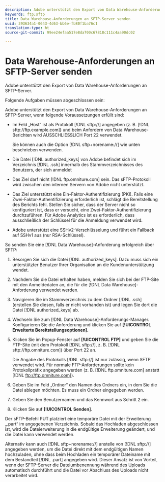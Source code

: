 ```yaml
---
description: Adobe unterstützt den Export von Data Warehouse-Anforderungen an SFTP-Server.
keywords: ftp;sftp
title: Data Warehouse-Anforderungen an SFTP-Server senden
uuid: 393634a1-0643-4d63-bb6e-fb80f1ba76c1
translation-type: ht
source-git-commit: 99ee24efaa517e8da700c67818c111c4aa90dc02

---
```



# Data Warehouse-Anforderungen an SFTP-Server senden

Adobe unterstützt den Export von Data Warehouse-Anforderungen an SFTP-Server.

Folgende Aufgaben müssen abgeschlossen sein:

Adobe unterstützt den Export von Data Warehouse-Anforderungen an SFTP-Server, wenn folgende Voraussetzungen erfüllt sind:

* Im Feld „Host“ ist als Protokoll [!DNL sftp://] angegeben (z. B. [!DNL sftp://ftp.example.com]) und beim Anfordern von Data Warehouse-Berichten wird AUSSCHLIESSLICH Port 22 verwendet.

   Sie können auch die Option [!DNL sftp+norename://] wie unten beschrieben verwenden.

* Die Datei [!DNL authorized_keys] von Adobe befindet sich im Verzeichnis [!DNL .ssh] innerhalb des Stammverzeichnisses des Benutzers, der sich anmeldet

* Das Ziel darf nicht [!DNL ftp.omniture.com] sein. Das sFTP-Protokoll wird zwischen den internen Servern von Adobe nicht unterstützt.
* Das Ziel unterstützt eine Ein-Faktor-Authentifizierung (PKI). Falls eine Zwei-Faktor-Authentifizierung erforderlich ist, schlägt die Bereitstellung des Berichts fehl. Stellen Sie sicher, dass der Server nicht so konfiguriert ist, dass er versucht, eine Zwei-Faktor-Authentifizierung durchzuführen. Für Adobe Analytics ist es erforderlich, dass ausschließlich der Schlüssel für die Anmeldung verwendet wird.
* Adobe unterstützt eine SSHv2-Verschlüsselung und führt ein Fallback auf SSHv1 aus (nur RSA-Schlüssel).

So senden Sie eine [!DNL Data Warehouse]-Anforderung erfolgreich über SFTP:

1. Besorgen Sie sich die Datei [!DNL authorized_keys]. Dazu muss sich ein unterstützter Benutzer Ihrer Organisation an die Kundenunterstützung wendet.
1. Nachdem Sie die Datei erhalten haben, melden Sie sich bei der FTP-Site mit den Anmeldedaten an, die für die [!DNL Data Warehouse]-Anforderung verwendet werden.
1. Navigieren Sie im Stammverzeichnis zu dem Ordner [!DNL .ssh] (erstellen Sie diesen, falls er nicht vorhanden ist) und legen Sie dort die Datei [!DNL authorized_keys] ab.

1. Wechseln Sie zum [!DNL Data Warehouse]-Anforderungs-Manager. Konfigurieren Sie die Anforderung und klicken Sie auf **[!UICONTROL Erweiterte Bereitstellungsoptionen]**.

1. Klicken Sie im Popup-Fenster auf **[!UICONTROL FTP]** und geben Sie die FTP-Site (mit dem Protokoll [!DNL sftp://], z. B. [!DNL sftp://ftp.omniture.com]) über Port 22 an.

   Die Angabe des Protokolls [!DNL sftp://] ist nur zulässig, wenn SFTP verwendet wird. Für normale FTP-Anforderungen sollte kein Protokollpräfix angegeben werden (z. B. [!DNL ftp.omniture.com] anstatt [!DNL ftp://ftp.omniture.com]).

1. Geben Sie im Feld „Ordner“ den Namen des Ordners ein, in dem Sie die Datei ablegen möchten. Es muss ein Ordner eingegeben werden.
1. Geben Sie den Benutzernamen und das Kennwort aus Schritt 2 ein.
1. Klicken Sie auf **[!UICONTROL Senden]**.

Der sFTP-Befehl PUT platziert eine temporäre Datei mit der Erweiterung „.part“ im angegebenen Verzeichnis. Sobald das Hochladen abgeschlossen ist, wird die Dateierweiterung in die endgültige Erweiterung geändert, und die Datei kann verwendet werden.

Alternativ kann auch [!DNL sftp+norename://] anstelle von [!DNL sftp://] angegeben werden, um die Datei direkt mit dem endgültigen Namen hochzuladen, ohne dass beim Hochladen ein temporärer Dateiname mit dem Bestandteil [!DNL .part] angegeben wird. Dieser Ansatz ist von Vorteil, wenn der SFTP-Server die Dateiumbenennung während des Uploads automatisch durchführt und die Datei vor Abschluss des Uploads nicht verarbeitet wird.
